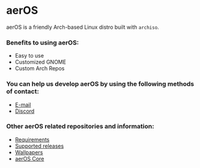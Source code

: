 # aerOS
aerOS is a friendly Arch-based Linux distro built with `archiso`.

### Benefits to using aerOS:
- Easy to use
- Customized GNOME
- Custom Arch Repos


### You can help us develop aerOS by using the following methods of contact: 
- [E-mail](mailto:hewol@proton.me)
- [Discord](https://discord.gg/haTmcAtKCP)

### Other aerOS related repositories and information:
- [Requirements](https://github.com/hewol/aerOS/blob/master/requirements.md)
- [Supported releases](https://github.com/hewol/aerOS/blob/main/MAINTAIN.md)
- [Wallpapers](https://github.com/hewol/aeros-wallpapers)
- [aerOS Core](https://github.com/hewol/aerOS-core)



